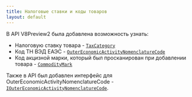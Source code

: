 ```yaml
---
title: Налоговые ставки и коды товаров  
layout: default
---
```


В API V8Preview2 была добавлена возможность узнать:

- Налоговую ставку товара - [`TaxCategory`](https://iiko.github.io/front.api.sdk/v8/html/P_Resto_Front_Api_Data_Assortment_IProduct_TaxCategory.htm) 
- Код ТН ВЭД ЕАЭС - [`OuterEconomicActivityNomenclatureCode`](https://iiko.github.io/front.api.sdk/v8/html/P_Resto_Front_Api_Data_Assortment_IProduct_OuterEconomicActivityNomenclatureCode.htm)
- Код акцизной марки, который был просканирован при добавлении товара - [`CommodityMark`](https://iiko.github.io/front.api.sdk/v8/html/P_Resto_Front_Api_Data_Orders_IOrderProductItem_CommodityMark.htm)

Также в API был добавлен интерфейс для OuterEconomicActivityNomenclatureCode - [`IOuterEconomicActivityNomenclatureCode`](https://iiko.github.io/front.api.sdk/v8/html/T_Resto_Front_Api_Data_Device_IOuterEconomicActivityNomenclatureCode.htm).